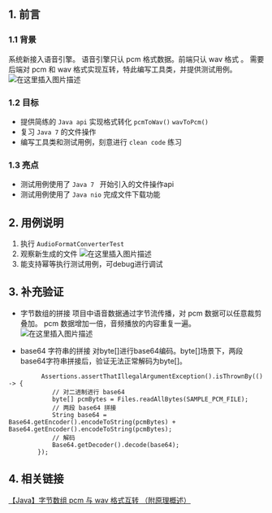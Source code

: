 ## 1. 前言

### 1.1 背景
系统新接入语音引擎。
语音引擎只认 pcm 格式数据。前端只认 wav 格式 。
需要后端对 pcm 和 wav 格式实现互转，特此编写工具类，并提供测试用例。
![在这里插入图片描述](https://img-blog.csdnimg.cn/direct/91f288523ac34967aba674e7b978905f.png)

### 1.2 目标
- 提供简练的 `Java api` 实现格式转化 `pcmToWav()`  `wavToPcm()`
- 复习 `Java 7` 的文件操作
- 编写工具类和测试用例，刻意进行 `clean code` 练习
### 1.3 亮点
- 测试用例使用了 `Java 7 ` 开始引入的文件操作api
- 测试用例使用了 `Java nio` 完成文件下载功能


## 2. 用例说明
1. 执行 `AudioFormatConverterTest`
2. 观察新生成的文件
   ![在这里插入图片描述](https://img-blog.csdnimg.cn/direct/a8c688d30f044630914c8eb448e2b0cc.png)
3. 能支持幂等执行测试用例，可debug进行调试

## 3. 补充验证
- 字节数组的拼接
项目中语音数据通过字节流传播，对 pcm 数据可以任意裁剪叠加。
pcm 数据增加一倍，音频播放的内容重复一遍。
![在这里插入图片描述](https://img-blog.csdnimg.cn/direct/514cfbbaf433436088ac4298532188f7.png)

- base64 字符串的拼接
对byte[]进行base64编码。byte[]场景下，两段base64字符串拼接后，验证无法正常解码为byte[]。
```
         Assertions.assertThatIllegalArgumentException().isThrownBy(() -> {
            // 对二进制进行 base64
            byte[] pcmBytes = Files.readAllBytes(SAMPLE_PCM_FILE);
            // 两段 base64 拼接
            String base64 = Base64.getEncoder().encodeToString(pcmBytes) + Base64.getEncoder().encodeToString(pcmBytes);
            // 解码
            Base64.getDecoder().decode(base64);
        });
```

## 4. 相关链接
[【Java】字节数组 pcm 与 wav 格式互转 （附原理概述）](https://blog.csdn.net/chenghan_yang/article/details/139881216)

